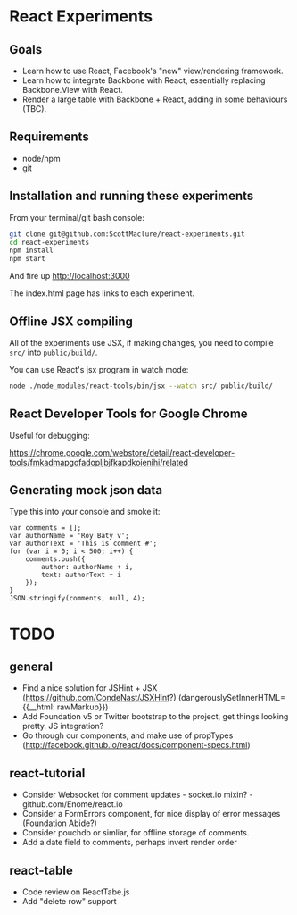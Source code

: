 # React Experiments

## Goals

* Learn how to use React, Facebook's "new" view/rendering framework.
* Learn how to integrate Backbone with React, essentially replacing Backbone.View with React.
* Render a large table with Backbone + React, adding in some behaviours (TBC).

## Requirements

* node/npm
* git

## Installation and running these experiments

From your terminal/git bash console:

```sh
git clone git@github.com:ScottMaclure/react-experiments.git
cd react-experiments
npm install
npm start
```

And fire up <http://localhost:3000>

The index.html page has links to each experiment.

## Offline JSX compiling

All of the experiments use JSX, if making changes, you need to compile `src/` into `public/build/`.

You can use React's jsx program in watch mode:

```sh
node ./node_modules/react-tools/bin/jsx --watch src/ public/build/
```

## React Developer Tools for Google Chrome

Useful for debugging:

<https://chrome.google.com/webstore/detail/react-developer-tools/fmkadmapgofadopljbjfkapdkoienihi/related>

## Generating mock json data

Type this into your console and smoke it:

```
var comments = [];
var authorName = 'Roy Baty v';
var authorText = 'This is comment #';
for (var i = 0; i < 500; i++) {
	comments.push({
		author: authorName + i,
		text: authorText + i
    });
}
JSON.stringify(comments, null, 4);
```

# TODO

## general

* Find a nice solution for JSHint + JSX (https://github.com/CondeNast/JSXHint?) (dangerouslySetInnerHTML={{__html: rawMarkup}})
* Add Foundation v5 or Twitter bootstrap to the project, get things looking pretty. JS integration?
* Go through our components, and make use of propTypes (http://facebook.github.io/react/docs/component-specs.html)

## react-tutorial

* Consider Websocket for comment updates - socket.io mixin? - github.com/Enome/react.io
* Consider a FormErrors component, for nice display of error messages (Foundation Abide?)
* Consider pouchdb or simliar, for offline storage of comments.
* Add a date field to comments, perhaps invert render order

## react-table

* Code review on ReactTabe.js
* Add "delete row" support